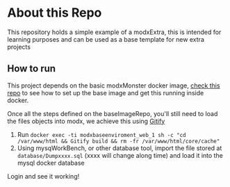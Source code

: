 # About this Repo

This repository holds a simple example of a modxExtra, this is intended for learning purposes
and can be used as a base template for new extra projects

## How to run
This project depends on the basic modxMonster docker image, [check this repo](https://github.com/modxMonster/modxBaseEnviroment) to see how to set
up the base image and get this running inside docker.

Once all the steps defined on the baseImageRepo, you'll still need to load the files objects into modx, we achieve this using [Gitify](https://github.com/modmore/Gitify)

1. Run `docker exec -ti modxbaseenviroment_web_1 sh -c "cd /var/www/html && Gitify build && rm -fr /var/www/html/core/cache"`
2. Using mysqWorkBench, or other database tool, import the file stored at `database/Dumpxxxx.sql` (xxxx will change along time) and load it into the mysql docker database

Login and see it working!



